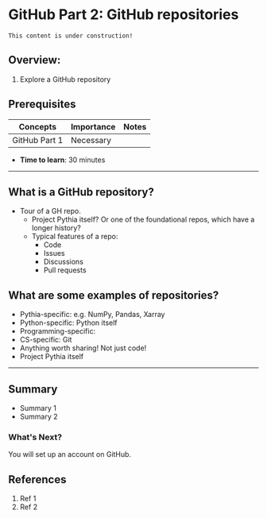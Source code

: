# GitHub Part 2: GitHub repositories

```{note}
This content is under construction!
```

## Overview:

1. Explore a GitHub repository

## Prerequisites

| Concepts      | Importance | Notes |
| ------------- | ---------- | ----- |
| GitHub Part 1 | Necessary  |       |

- **Time to learn**: 30 minutes

---

## What is a GitHub repository?

- Tour of a GH repo.
  - Project Pythia itself? Or one of the foundational repos, which have a longer history?
  - Typical features of a repo:
    - Code
    - Issues
    - Discussions
    - Pull requests

## What are some examples of repositories?

- Pythia-specific: e.g. NumPy, Pandas, Xarray
- Python-specific: Python itself
- Programming-specific:
- CS-specific: Git
- Anything worth sharing! Not just code!
- Project Pythia itself

---

## Summary

- Summary 1
- Summary 2

### What's Next?

You will set up an account on GitHub.

## References

1. Ref 1
1. Ref 2
